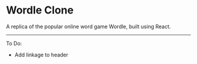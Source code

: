 # Wordle Clone 

A replica of the popular online word game Wordle, built using React. 

------------

To Do: 
* Add linkage to header
